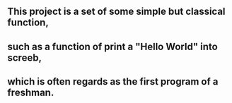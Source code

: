 ## This project is a set of some simple but classical function, 
## such as a function of print a "Hello World" into screeb, 
## which is often regards as the first program of a freshman.